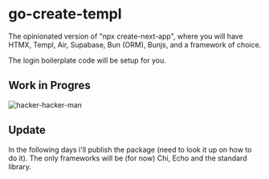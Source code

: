 # go-create-templ

The opinionated version of "npx create-next-app", where you will have HTMX, Templ, Air, Supabase, Bun (ORM), Bunjs, and a framework of choice.

The login boilerplate code will be setup for you.


## Work in Progres

![hacker-hacker-man](https://github.com/DenisBytes/go-create-templ/assets/130691305/a47701ad-f4ba-4c7b-851c-a049cc3fe320)


## Update

In the following days i'll publish the package (need to look it up on how to do it).
The only frameworks will be (for now) Chi, Echo and the standard library.
